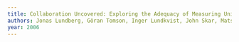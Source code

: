 ```yaml
---
title: Collaboration Uncovered: Exploring the Adequacy of Measuring University-Industry Collaboration through Co-authorship and Funding
authors: Jonas Lundberg, Göran Tomson, Inger Lundkvist, John Skar, Mats Brommels
year: 2006
---
```


